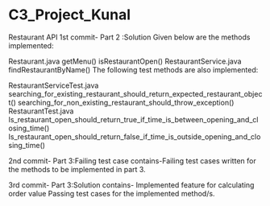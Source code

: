# C3_Project_Kunal
Restaurant API
1st commit- Part 2 :Solution
Given below are the methods implemented:

Restaurant.java
getMenu()
isRestaurantOpen()
RestaurantService.java
findRestaurantByName()
The following test methods are also implemented:

RestaurantServiceTest.java
searching_for_existing_restaurant_should_return_expected_restaurant_object()
searching_for_non_existing_restaurant_should_throw_exception()
RestaurantTest.java
Is_restaurant_open_should_return_true_if_time_is_between_opening_and_closing_time()
Is_restaurant_open_should_return_false_if_time_is_outside_opening_and_closing_time()

2nd commit- Part 3:Failing test case
contains-Failing test cases written for the methods to be implemented in part 3.

3rd commit- Part 3:Solution
contains-
Implemented feature for calculating order value
Passing test cases for the implemented method/s.
